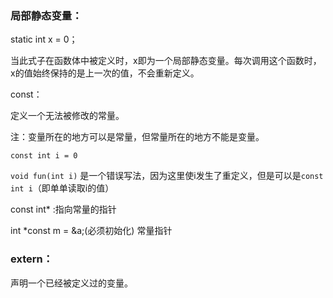 ### 局部静态变量：

static int x = 0；

当此式子在函数体中被定义时，x即为一个局部静态变量。每次调用这个函数时，x的值始终保持的是上一次的值，不会重新定义。

const：

定义一个无法被修改的常量。

注：变量所在的地方可以是常量，但常量所在的地方不能是变量。

`const int i = 0`

`void fun(int i)` 	是一个错误写法，因为这里使i发生了重定义，但是可以是`const int i`（即单单读取i的值）

const int*  :指向常量的指针

int *const  m = &a;(必须初始化) 常量指针



### extern：

声明一个已经被定义过的变量。
